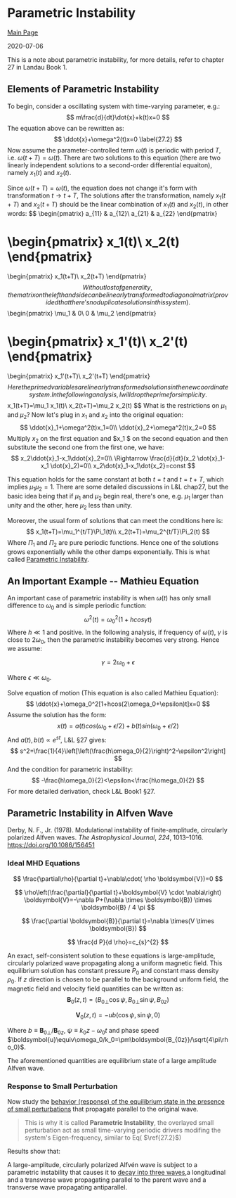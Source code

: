 # Parametric Instability

[Main Page](https://huangzesen.github.io)

2020-07-06

This is a note about parametric instability, for more details, refer to chapter 27 in Landau Book 1.

## Elements of Parametric Instability

To begin, consider a oscillating system with time-varying parameter, e.g.:
$$
m\frac{d}{dt}\dot{x}+k(t)x=0
$$
The equation above can be rewritten as:
$$
\ddot{x}+\omega^2(t)x=0
\label{27.2}
$$
Now assume the parameter-controlled term $\omega(t)$ is periodic with period $T$, i.e. $\omega(t+T)=\omega(t)$. There are two solutions to this equation (there are two linearly independent solutions to a second-order differential equaiton), namely $x_1(t)$ and $x_2(t)$. 

Since $\omega(t+T)=\omega(t)$, the equation does not change it's form with transformation $t\rightarrow t+T$, The solutions after the transformation, namely $x_1(t+T)$ and $x_2(t+T)$ should be the linear combination of $x_1(t)$ and $x_2(t)$, in other words:
$$
\begin{pmatrix}
a_{11} & a_{12}\\
a_{21} & a_{22} 
\end{pmatrix}

\begin{pmatrix}
x_1(t)\\
x_2(t)
\end{pmatrix}
=
\begin{pmatrix}
x_1(t+T)\\
x_2(t+T)
\end{pmatrix}
$$
Without lost of generality, the matrix on the left hand side can be linearly transformed to diagonal matrix (provided that there's no duplicate solutions in this system).
$$
\begin{pmatrix}
\mu_1 & 0\\
0 & \mu_2 
\end{pmatrix}

\begin{pmatrix}
x_1'(t)\\
x_2'(t)
\end{pmatrix}
=
\begin{pmatrix}
x_1'(t+T)\\
x_2'(t+T)
\end{pmatrix}
$$
Here the primed variables are linearly transformed solutions in the new coordinate system. In the following analysis, I will drop the prime for simplicity. 
$$
x_1(t+T)=\mu_1 x_1(t)\\
x_2(t+T)=\mu_2 x_2(t)
$$
What is the restrictions on $\mu_1$ and $\mu_2$? Now let's plug in $x_1$ and $x_2$ into the original equation:
$$
\ddot{x}_1+\omega^2(t)x_1=0\\
\ddot{x}_2+\omega^2(t)x_2=0
$$
Multiply $x_2$ on the first equation and $x_1 $ on the second equation and then substitute the second one from the first one, we have:
$$
x_2\ddot{x}_1-x_1\ddot{x}_2=0\\
\Rightarrow \frac{d}{dt}(x_2 \dot{x}_1-x_1 \dot{x}_2)=0\\
x_2\dot{x}_1-x_1\dot{x_2}=const
$$

This equation holds for the same constant at both $t=t$ and $t=t+T$, which implies $\mu_1\mu_2=1$. There are some detailed discussions in L&L chap27, but the basic idea being that if $\mu_1$ and $\mu_2$ begin real, there's one, e.g. $\mu_1$ larger than unity and the other, here $\mu_2$ less than unity. 

Moreover, the usual form of solutions that can meet the conditions here is:
$$
x_1(t+T)=\mu_1^{t/T}\Pi_1(t)\\
x_2(t+T)=\mu_2^{t/T}\Pi_2(t)
$$
Where $\Pi_1$ and $\Pi_2$ are pure periodic functions. Hence one of the solutions grows exponentially while the other damps exponentially. This is what called <u>Parametric Instability</u>.

## An Important Example -- Mathieu Equation

An important case of parametric instability is when $\omega(t)$ has only small difference to $\omega_0$ and is simple periodic function:
$$
\omega^2(t)=\omega^2_0(1+hcos\gamma t)
$$
Where $h\ll1$ and positive. In the following analysis, if frequency of $\omega(t)$, $\gamma$ is close to $2\omega_0$, then the parametric instability becomes very strong. Hence we assume:

$$
\gamma=2\omega_0+\epsilon
$$

Where $\epsilon\ll \omega_0$.

Solve equation of motion (This equation is also called Mathieu Equation):
$$
\ddot{x}+\omega_0^2[1+hcos(2\omega_0+\epsilon)t]x=0
$$
Assume the solution has the form:
$$
x(t)=a(t)cos(\omega_0+\epsilon/2)+b(t)sin(\omega_0+\epsilon/2)
$$
And $a(t), b(t)\propto e^{st}$, L&L §27 gives:
$$
s^2=\frac{1}{4}\left[\left(\frac{h\omega_0}{2}\right)^2-\epsilon^2\right]
$$
And the condition for parametric instability:
$$
-\frac{h\omega_0}{2}<\epsilon<\frac{h\omega_0}{2}
$$
For more detailed derivation, check L&L Book1 §27.

## Parametric Instability in Alfven Wave

Derby, N. F., Jr. (1978). Modulational instability of finite-amplitude, circularly polarized Alfven waves. *The Astrophysical Journal*, *224*, 1013–1016. https://doi.org/10.1086/156451

### Ideal MHD Equations

$$
\frac{\partial\rho}{\partial t}+\nabla\cdot(
\rho \boldsymbol{V})=0
$$

$$
\rho\left(\frac{\partial}{\partial t}+\boldsymbol{V} \cdot \nabla\right) \boldsymbol{V}=-\nabla P+(\nabla \times \boldsymbol{B}) \times \boldsymbol{B} / 4 \pi
$$

$$
\frac{\partial \boldsymbol{B}}{\partial t}=\nabla \times(V \times \boldsymbol{B})
$$

$$
\frac{d P}{d \rho}=c_{s}^{2}
$$

An exact, self-consistent solution to these equations is large-amplitude, circularly polarized wave propagating along a uniform magnetic field. This equilibrium solution has constant pressure $P_0$ and constant mass density $\rho_0$. If $z$ direction is chosen to be parallel to the background uniform field, the magnetic field and velocity field quantities can be written as:
$$
\boldsymbol{B}_{0}(z, t)=\left(B_{0 \perp} \cos \psi, B_{0 \perp} \sin \psi, B_{0 z}\right)
$$

$$
\boldsymbol{V}_{0}(z, t)=-u b(\cos \psi, \sin \psi, 0)
$$

Where $b\equiv \boldsymbol{B}_{0\perp}/\boldsymbol{B}_{0z}$, $\psi\equiv k_0z-\omega_0t$ and phase speed $\boldsymbol{u}\equiv\omega_0/k_0=\pm\boldsymbol{B_{0z}}/\sqrt{4\pi\rho_0}$. 

The aforementioned quantities are equilibrium state of a large amplitude Alfven wave. 

### Response to Small Perturbation

Now study the <u>behavior (response) of the equilibrium state in the presence of small perturbations</u> that propagate parallel to the original wave.

>This is why it is called **Parametric Instability**, the overlayed small perturbation act as small time-varying periodic drivers modifing the system's Eigen-frequency, similar to Eq( $\ref{27.2}$)

Results show that:

A large-amplitude, circularly polarized Alfvén wave is subject to a parametric instability that causes it to <u>decay into three waves</u>,a longitudinal and a transverse wave propagating parallel to the parent wave and a transverse wave propagating antiparallel. 